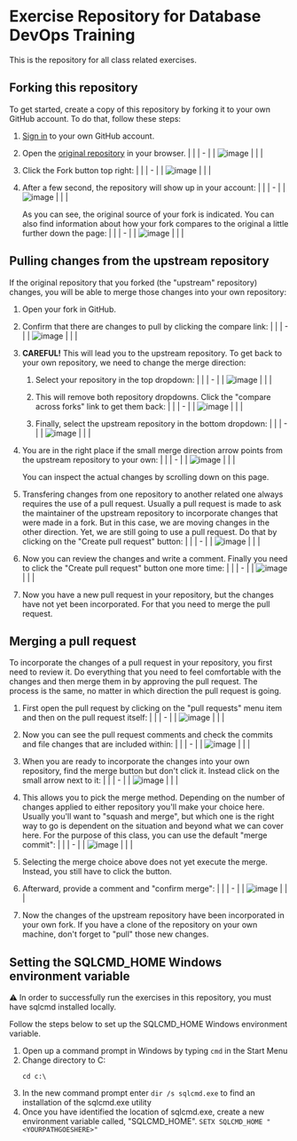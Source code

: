 # Exercise Repository for Database DevOps Training

This is the repository for all class related exercises.

## Forking this repository

To get started, create a copy of this repository by forking it to your own GitHub account. To do that, follow these steps:

1. [Sign in](https://github.com/login) to your own GitHub account.
1. Open the [original repository](https://github.com/sqlity-net/dataplatform-devops-demos) in your browser.
   | |
   | - |
   | ![image](https://user-images.githubusercontent.com/298017/113209077-975dc800-9240-11eb-846d-536d39f50df5.png) |
   | |
   
1. Click the Fork button top right:
   | |
   | - |
   | ![image](https://user-images.githubusercontent.com/298017/113209290-dc81fa00-9240-11eb-8aba-cca053951e99.png) |
   | |
   
   
1. After a few second, the repository will show up in your account:
   | |
   | - |
   | ![image](https://user-images.githubusercontent.com/298017/113209713-6336d700-9241-11eb-8fa2-48be59b5a82a.png) |
   | |
   
   As you can see, the original source of your fork is indicated. You can also find information about how your fork compares to the original a little further down the page:
   | |
   | - |
   | ![image](https://user-images.githubusercontent.com/298017/113209992-bb6dd900-9241-11eb-901b-0d2d8c122a09.png) |
   | |

## Pulling changes from the upstream repository

If the original repository that you forked (the "upstream" repository) changes, you will be able to merge those changes into your own repository:

1. Open your fork in GitHub.


1. Confirm that there are changes to pull by clicking the compare link:
   | |
   | - |
   | ![image](https://user-images.githubusercontent.com/298017/113216446-5ff41900-924a-11eb-8b70-3c0d2b2f6b4b.png) |
   | |


1. **CAREFUL!** This will lead you to the upstream repository. To get back to your own repository, we need to change the merge direction:

   1. Select your repository in the top dropdown:
      | |
      | - |
      | ![image](https://user-images.githubusercontent.com/298017/113227264-3d6cfa80-9260-11eb-9b48-d31c51829fda.png) |
      | |

   1. This will remove both repository dropdowns. Click the "compare across forks" link to get them back:
      | |
      | - |
      | ![image](https://user-images.githubusercontent.com/298017/113227342-7d33e200-9260-11eb-9f0e-08ce9ff6bd46.png) |
      | |
   
   1. Finally, select the upstream repository in the bottom dropdown:
      | |
      | - |
      | ![image](https://user-images.githubusercontent.com/298017/113227493-d26ff380-9260-11eb-8d87-b35d5ad42c73.png) |
      | |


1. You are in the right place if the small merge direction arrow points from the upstream repository to your own:
   | |
   | - |
   | ![image](https://user-images.githubusercontent.com/298017/113211990-2fa97c00-9244-11eb-86c9-e00ee8792e89.png) |
   | |
   
   You can inspect the actual changes by scrolling down on this page.


1. Transfering changes from one repository to another related one always requires the use of a pull request. Usually a pull request is made to ask the maintainer of the upstream repository to incorporate changes that were made in a fork. But in this case, we are moving changes in the other direction. Yet, we are still going to use a pull request. Do that by clicking on the "Create pull request" button:
   | |
   | - |
   | ![image](https://user-images.githubusercontent.com/298017/113212441-c2e2b180-9244-11eb-9d5c-b75a00d4c55e.png) |
   | |


1. Now you can review the changes and write a comment. Finally you need to click the "Create pull request" button one more time:
   | |
   | - |
   | ![image](https://user-images.githubusercontent.com/298017/113213063-a004cd00-9245-11eb-9fe9-638219c06aab.png) |
   | |


1. Now you have a new pull request in your repository, but the changes have not yet been incorporated. For that you need to merge the pull request.


## Merging a pull request

To incorporate the changes of a pull request in your repository, you first need to review it. Do everything that you need to feel comfortable with the changes and then merge them in by approving the pull request. The process is the same, no matter in which direction the pull request is going.

1. First open the pull request by clicking on the "pull requests" menu item and then on the pull request itself:
   | |
   | - |
   | ![image](https://user-images.githubusercontent.com/298017/113213615-6da79f80-9246-11eb-9ec4-e26767792ba3.png) |
   | |


1. Now you can see the pull request comments and check the commits and file changes that are included within:
   | |
   | - |
   | ![image](https://user-images.githubusercontent.com/298017/113215274-9b8de380-9248-11eb-9b01-841fbdb7a016.png) |
   | |


1. When you are ready to incorporate the changes into your own repository, find the merge button but don't click it. Instead click on the small arrow next to it:
   | |
   | - |
   | ![image](https://user-images.githubusercontent.com/298017/113214175-12c27800-9247-11eb-8e73-033dd612c2ec.png) |
   | |


1. This allows you to pick the merge method. Depending on the number of changes applied to either repository you'll make your choice here. Usually you'll want to "squash and merge", but which one is the right way to go is dependent on the situation and beyond what we can cover here. For the purpose of this class, you can use the default "merge commit":
   | |
   | - |
   | ![image](https://user-images.githubusercontent.com/298017/113214610-b9a71400-9247-11eb-81e5-061a5805a0f7.png) |
   | |


1. Selecting the merge choice above does not yet execute the merge. Instead, you still have to click the button.
1. Afterward, provide a comment and "confirm merge":
   | |
   | - |
   | ![image](https://user-images.githubusercontent.com/298017/113214953-30441180-9248-11eb-9a53-d477dacc6b9f.png) |
   | |


1. Now the changes of the upstream repository have been incorporated in your own fork. If you have a clone of the repository on your own machine, don't forget to "pull" those new changes.

## Setting the SQLCMD_HOME Windows environment variable

:warning: In order to successfully run the exercises in this repository, you must have sqlcmd installed locally.

Follow the steps below to set up the SQLCMD_HOME Windows environment variable.

1. Open up a command prompt in Windows by typing `cmd` in the Start Menu
1. Change directory to C:
   ```
   cd c:\
   ```
3. In the new command prompt enter `dir /s sqlcmd.exe` to find an installation of the sqlcmd.exe utility
4. Once you have identified the location of sqlcmd.exe, create a new environment variable called, "SQLCMD_HOME".
   `SETX SQLCMD_HOME "<YOURPATHGOESHERE>"`

